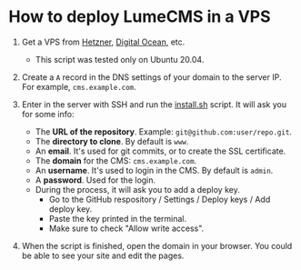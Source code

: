 # How to deploy LumeCMS in a VPS

1. Get a VPS from [Hetzner](https://www.hetzner.com/),
   [Digital Ocean](https://www.digitalocean.com/), etc.
   - This script was tested only on Ubuntu 20.04.
2. Create a `A` record in the DNS settings of your domain to the server IP. For
   example, `cms.example.com`.
3. Enter in the server with SSH and run the [install.sh](install.sh) script. It
   will ask you for some info:

   - The **URL of the repository**. Example: `git@github.com:user/repo.git`.
   - The **directory to clone**. By default is `www`.
   - An **email**. It's used for git commits, or to create the SSL certificate.
   - The **domain** for the CMS: `cms.example.com`.
   - An **username**. It's used to login in the CMS. By default is `admin`.
   - A **password**. Used for the login.
   - During the process, it will ask you to add a deploy key.
     - Go to the GitHub respository / Settings / Deploy keys / Add deploy key.
     - Paste the key printed in the terminal.
     - Make sure to check "Allow write access".

4. When the script is finished, open the domain in your browser. You could be
   able to see your site and edit the pages.

